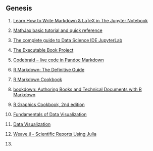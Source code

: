 <section class="toc">

## Genesis 
  
1. [Learn How to Write Markdown & LaTeX in The Jupyter Notebook](https://towardsdatascience.com/write-markdown-latex-in-the-jupyter-notebook-10985edb91fd) 

1. [MathJax basic tutorial and quick reference](https://math.meta.stackexchange.com/questions/5020/mathjax-basic-tutorial-and-quick-reference)
    
1. [The complete guide to Data Science IDE JupyterLab](http://data2art.com/Jupyterlab-en.html#jupyterlab_voyager)
    
1. [The Executable Book Project](https://executablebooks.org/en/latest/)
    
1. [Codebraid – live code in Pandoc Markdown](https://github.com/gpoore/codebraid)

1. [R Markdown: The Definitive Guide](https://bookdown.org/yihui/rmarkdown/)

1. [R Markdown Cookbook](https://bookdown.org/yihui/rmarkdown-cookbook/)

1. [bookdown: Authoring Books and Technical Documents with R Markdown](https://bookdown.org/yihui/bookdown/)

1. [R Graphics Cookbook, 2nd edition](https://r-graphics.org/)

1. [Fundamentals of Data Visualization](https://clauswilke.com/dataviz/)

1. [Data Visualization](https://socviz.co/)

1. [Weave.jl - Scientific Reports Using Julia](http://weavejl.mpastell.com/stable/)

1. []()


</section>